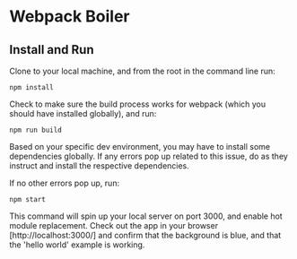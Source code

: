 # Webpack Boiler

## Install and Run

Clone to your local machine, and from the root in the command line run: 

```
npm install
```

Check to make sure the build process works for webpack (which you should have installed globally), and run:

```
npm run build
```

Based on your specific dev environment, you may have to install some dependencies globally. If any errors pop up related to this issue, do as they instruct and install the respective dependencies. 

If no other errors pop up, run: 

```
npm start
```

This command will spin up your local server on port 3000, and enable hot module replacement. Check out the app in your browser [http://localhost:3000/] and confirm that the background is blue, and that the 'hello world' example is working. 